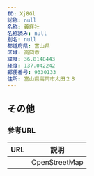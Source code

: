 ```yaml
---
ID: Xj8Gl
総称: null
名称: 義経社
名称読み: null
別名: null
都道府県: 富山県
区域: 高岡市
緯度: 36.8148443
経度: 137.042242
郵便番号: 9330133
住所: 富山県高岡市太田２８
---
```


## その他

### 参考URL

| URL | 説明          |
| --- | ------------- |
|     | OpenStreetMap |
